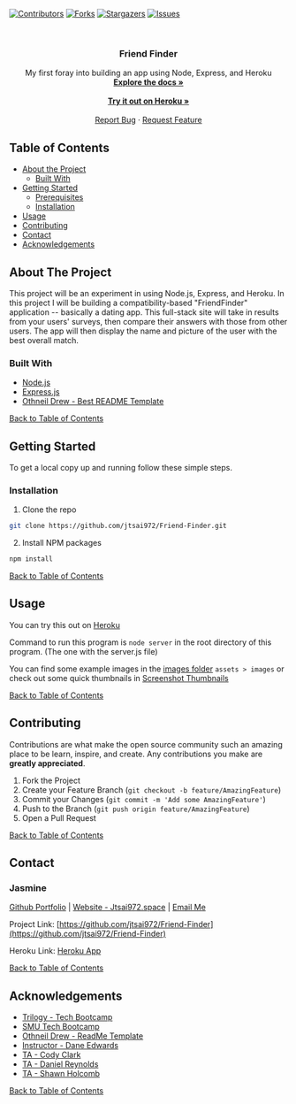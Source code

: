 <!--# Friend Finder
My first foray into building an app using Node, Express, and Heroku -->


[![Contributors][contributors-shield]][contributors-url]
[![Forks][forks-shield]][forks-url]
[![Stargazers][stars-shield]][stars-url]
[![Issues][issues-shield]][issues-url]

<!-- PROJECT LOGO -->
<br />
<p align="center">
  <h3 align="center">Friend Finder</h3>

  <p align="center">
    My first foray into building an app using Node, Express, and Heroku
    <br />
    <a href="https://github.com/jtsai972/Friend-Finder"><strong>Explore the docs »</strong></a>
    <br />
    <br />
    <a href="https://whispering-plains-97873.herokuapp.com/"><strong>Try it out on Heroku »</strong></a>
    <br />
    <br />
    <a href="https://github.com/jtsai972/Friend-Finder/issues">Report Bug</a>
    ·
    <a href="https://github.com/jtsai972/Friend-Finder/issues">Request Feature</a>
  </p>
</p>



<!-- TABLE OF CONTENTS -->
## Table of Contents

* [About the Project](#about-the-project)
  * [Built With](#built-with)
* [Getting Started](#getting-started)
  * [Prerequisites](#prerequisites)
  * [Installation](#installation)
* [Usage](#usage)
* [Contributing](#contributing)
* [Contact](#contact)
* [Acknowledgements](#acknowledgements)


<!-- ABOUT THE PROJECT -->
## About The Project

This project will be an experiment in using Node.js, Express, and Heroku. In this project I will be building a compatibility-based "FriendFinder" application -- basically a dating app. This full-stack site will take in results from your users' surveys, then compare their answers with those from other users. The app will then display the name and picture of the user with the best overall match.

### Built With
 * [Node.js](https://nodejs.org/en/)
 * [Express.js](https://expressjs.com/)
 * [Othneil Drew - Best README Template](https://github.com/othneildrew/Best-README-Template)
 
 
 [Back to Table of Contents](#table-of-contents)
 

<!-- GETTING STARTED -->
## Getting Started

To get a local copy up and running follow these simple steps.

### Installation
 
1. Clone the repo
```sh
git clone https://github.com/jtsai972/Friend-Finder.git
```
2. Install NPM packages
```sh
npm install
```

[Back to Table of Contents](#table-of-contents)


<!-- USAGE EXAMPLES -->
## Usage

You can try this out on [Heroku](https://whispering-plains-97873.herokuapp.com/survey)

Command to run this program is `node server` in the root directory of this program. (The one with the server.js file)

You can find some example images in the [images folder](https://github.com/jtsai972/Friend-Finder/tree/master/assets/images) `assets > images` or check out some quick thumbnails in [Screenshot Thumbnails](#screenshot-thumbnails)

[Back to Table of Contents](#table-of-contents)

<!-- CONTRIBUTING -->
## Contributing

Contributions are what make the open source community such an amazing place to be learn, inspire, and create. Any contributions you make are **greatly appreciated**.

1. Fork the Project
2. Create your Feature Branch (`git checkout -b feature/AmazingFeature`)
3. Commit your Changes (`git commit -m 'Add some AmazingFeature'`)
4. Push to the Branch (`git push origin feature/AmazingFeature`)
5. Open a Pull Request

[Back to Table of Contents](#table-of-contents)

<!-- CONTACT -->
## Contact

### Jasmine 
[Github Portfolio](https://jtsai972.github.io/Github-Portfolio/) | [Website - Jtsai972.space](jtsai972.space) | [Email Me](jtsai972@gmail.com)

Project Link: [https://github.com/jtsai972/Friend-Finder](https://github.com/jtsai972/Friend-Finder)

Heroku Link: [Heroku App](https://whispering-plains-97873.herokuapp.com/)

[Back to Table of Contents](#table-of-contents)

<!-- ACKNOWLEDGEMENTS -->
## Acknowledgements

* [Trilogy - Tech Bootcamp](https://www.trilogyed.com/)
* [SMU Tech Bootcamp](https://techbootcamps.smu.edu/)
* [Othneil Drew - ReadMe Template](https://github.com/othneildrew/)
* [Instructor - Dane Edwards](https://github.com/daneedw)
* [TA - Cody Clark](https://codyevanclark.com/)
* [TA - Daniel Reynolds](https://github.com/kirplink)
* [TA - Shawn Holcomb](https://github.com/shawnholcomb)

[Back to Table of Contents](#table-of-contents)

<!-- MARKDOWN LINKS & IMAGES -->
<!-- https://www.markdownguide.org/basic-syntax/#reference-style-links -->
[contributors-shield]: https://img.shields.io/github/contributors/jtsai972/Friend-Finder.svg?style=flat-square
[contributors-url]: https://github.com/jtsai972/Friend-Finder/graphs/contributors
[forks-shield]: https://img.shields.io/github/forks/jtsai972/Friend-Finder.svg?style=flat-square
[forks-url]: https://github.com/jtsai972/Friend-Finder/network/members
[stars-shield]: https://img.shields.io/github/stars/jtsai972/Friend-Finder.svg?style=flat-square
[stars-url]: https://github.com/jtsai972/Friend-Finder/stargazers
[issues-shield]: https://img.shields.io/github/issues/jtsai972/Friend-Finder.svg?style=flat-square
[issues-url]: https://github.com/jtsai972/Friend-Finder/issues
